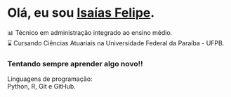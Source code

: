 # Olá, eu sou [Isaías Felipe](https://www.linkedin.com/in/isa%C3%ADas-felipe-silva-de-sousa-21a84721b/).

📊 Técnico em administração integrado ao ensino médio.\
⌛ Cursando Ciências Atuariais na Universidade Federal da Paraíba - UFPB.

### Tentando sempre aprender algo novo!!

Linguagens de programação:\
Python, R, Git e GitHub.
